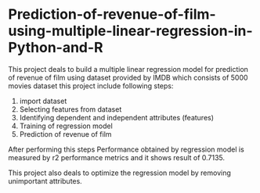 # Prediction-of-revenue-of-film-using-multiple-linear-regression-in-Python-and-R
This project deals to build a multiple linear regression model for prediction of revenue of film using dataset provided by IMDB which consists of 5000 movies dataset this project include following steps:
1. import dataset
2. Selecting features from dataset
3. Identifying dependent and independent attributes (features)
4. Training of regression model
5. Prediction of revenue of film

After performing this steps Performance obtained by regression model is measured by r2 performance metrics and it shows result of 0.7135.
 
This project also deals to optimize the regression model by removing unimportant attributes.


